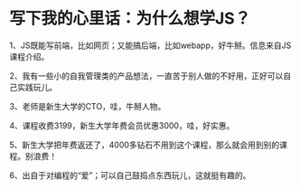 # 写下我的心里话：为什么想学JS？

1、JS既能写前端，比如网页；又能搞后端，比如webapp，好牛掰。信息来自JS课程介绍。

2、我有一些小的自我管理类的产品想法，一直苦于别人做的不好用，正好可以自己实践玩儿。

3、老师是新生大学的CTO，哇，牛掰人物。

4、课程收费3199，新生大学年费会员优惠3000，哇，好实惠。

5、新生大学把年费返还了，4000多钻石不用到这个课程，那么就会用到别的课程。别浪费！

6、出自于对编程的“爱”；可以自己鼓捣点东西玩儿，这就挺有趣的。


